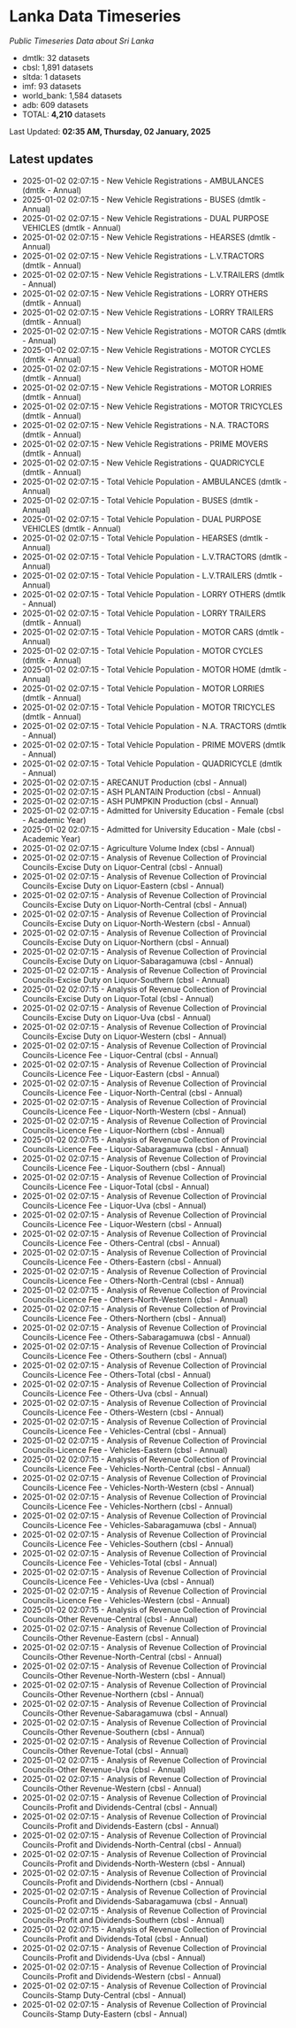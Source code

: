 # Lanka Data Timeseries
*Public Timeseries Data about Sri Lanka*

* dmtlk: 32 datasets
* cbsl: 1,891 datasets
* sltda: 1 datasets
* imf: 93 datasets
* world_bank: 1,584 datasets
* adb: 609 datasets
* TOTAL: **4,210** datasets

Last Updated: **02:35 AM, Thursday, 02 January, 2025**

## Latest updates

* 2025-01-02 02:07:15 - New Vehicle Registrations - AMBULANCES (dmtlk - Annual)
* 2025-01-02 02:07:15 - New Vehicle Registrations - BUSES (dmtlk - Annual)
* 2025-01-02 02:07:15 - New Vehicle Registrations - DUAL PURPOSE VEHICLES (dmtlk - Annual)
* 2025-01-02 02:07:15 - New Vehicle Registrations - HEARSES (dmtlk - Annual)
* 2025-01-02 02:07:15 - New Vehicle Registrations - L.V.TRACTORS (dmtlk - Annual)
* 2025-01-02 02:07:15 - New Vehicle Registrations - L.V.TRAILERS (dmtlk - Annual)
* 2025-01-02 02:07:15 - New Vehicle Registrations - LORRY OTHERS (dmtlk - Annual)
* 2025-01-02 02:07:15 - New Vehicle Registrations - LORRY TRAILERS (dmtlk - Annual)
* 2025-01-02 02:07:15 - New Vehicle Registrations - MOTOR CARS (dmtlk - Annual)
* 2025-01-02 02:07:15 - New Vehicle Registrations - MOTOR CYCLES (dmtlk - Annual)
* 2025-01-02 02:07:15 - New Vehicle Registrations - MOTOR HOME (dmtlk - Annual)
* 2025-01-02 02:07:15 - New Vehicle Registrations - MOTOR LORRIES (dmtlk - Annual)
* 2025-01-02 02:07:15 - New Vehicle Registrations - MOTOR TRICYCLES (dmtlk - Annual)
* 2025-01-02 02:07:15 - New Vehicle Registrations - N.A. TRACTORS (dmtlk - Annual)
* 2025-01-02 02:07:15 - New Vehicle Registrations - PRIME MOVERS (dmtlk - Annual)
* 2025-01-02 02:07:15 - New Vehicle Registrations - QUADRICYCLE (dmtlk - Annual)
* 2025-01-02 02:07:15 - Total Vehicle Population - AMBULANCES (dmtlk - Annual)
* 2025-01-02 02:07:15 - Total Vehicle Population - BUSES (dmtlk - Annual)
* 2025-01-02 02:07:15 - Total Vehicle Population - DUAL PURPOSE VEHICLES (dmtlk - Annual)
* 2025-01-02 02:07:15 - Total Vehicle Population - HEARSES (dmtlk - Annual)
* 2025-01-02 02:07:15 - Total Vehicle Population - L.V.TRACTORS (dmtlk - Annual)
* 2025-01-02 02:07:15 - Total Vehicle Population - L.V.TRAILERS (dmtlk - Annual)
* 2025-01-02 02:07:15 - Total Vehicle Population - LORRY OTHERS (dmtlk - Annual)
* 2025-01-02 02:07:15 - Total Vehicle Population - LORRY TRAILERS (dmtlk - Annual)
* 2025-01-02 02:07:15 - Total Vehicle Population - MOTOR CARS (dmtlk - Annual)
* 2025-01-02 02:07:15 - Total Vehicle Population - MOTOR CYCLES (dmtlk - Annual)
* 2025-01-02 02:07:15 - Total Vehicle Population - MOTOR HOME (dmtlk - Annual)
* 2025-01-02 02:07:15 - Total Vehicle Population - MOTOR LORRIES (dmtlk - Annual)
* 2025-01-02 02:07:15 - Total Vehicle Population - MOTOR TRICYCLES (dmtlk - Annual)
* 2025-01-02 02:07:15 - Total Vehicle Population - N.A. TRACTORS (dmtlk - Annual)
* 2025-01-02 02:07:15 - Total Vehicle Population - PRIME MOVERS (dmtlk - Annual)
* 2025-01-02 02:07:15 - Total Vehicle Population - QUADRICYCLE (dmtlk - Annual)
* 2025-01-02 02:07:15 - ARECANUT Production (cbsl - Annual)
* 2025-01-02 02:07:15 - ASH PLANTAIN Production (cbsl - Annual)
* 2025-01-02 02:07:15 - ASH PUMPKIN Production (cbsl - Annual)
* 2025-01-02 02:07:15 - Admitted for University Education - Female (cbsl - Academic Year)
* 2025-01-02 02:07:15 - Admitted for University Education - Male (cbsl - Academic Year)
* 2025-01-02 02:07:15 - Agriculture Volume Index (cbsl - Annual)
* 2025-01-02 02:07:15 - Analysis of Revenue Collection of Provincial Councils-Excise Duty on Liquor-Central (cbsl - Annual)
* 2025-01-02 02:07:15 - Analysis of Revenue Collection of Provincial Councils-Excise Duty on Liquor-Eastern (cbsl - Annual)
* 2025-01-02 02:07:15 - Analysis of Revenue Collection of Provincial Councils-Excise Duty on Liquor-North-Central (cbsl - Annual)
* 2025-01-02 02:07:15 - Analysis of Revenue Collection of Provincial Councils-Excise Duty on Liquor-North-Western (cbsl - Annual)
* 2025-01-02 02:07:15 - Analysis of Revenue Collection of Provincial Councils-Excise Duty on Liquor-Northern (cbsl - Annual)
* 2025-01-02 02:07:15 - Analysis of Revenue Collection of Provincial Councils-Excise Duty on Liquor-Sabaragamuwa (cbsl - Annual)
* 2025-01-02 02:07:15 - Analysis of Revenue Collection of Provincial Councils-Excise Duty on Liquor-Southern (cbsl - Annual)
* 2025-01-02 02:07:15 - Analysis of Revenue Collection of Provincial Councils-Excise Duty on Liquor-Total (cbsl - Annual)
* 2025-01-02 02:07:15 - Analysis of Revenue Collection of Provincial Councils-Excise Duty on Liquor-Uva (cbsl - Annual)
* 2025-01-02 02:07:15 - Analysis of Revenue Collection of Provincial Councils-Excise Duty on Liquor-Western (cbsl - Annual)
* 2025-01-02 02:07:15 - Analysis of Revenue Collection of Provincial Councils-Licence Fee - Liquor-Central (cbsl - Annual)
* 2025-01-02 02:07:15 - Analysis of Revenue Collection of Provincial Councils-Licence Fee - Liquor-Eastern (cbsl - Annual)
* 2025-01-02 02:07:15 - Analysis of Revenue Collection of Provincial Councils-Licence Fee - Liquor-North-Central (cbsl - Annual)
* 2025-01-02 02:07:15 - Analysis of Revenue Collection of Provincial Councils-Licence Fee - Liquor-North-Western (cbsl - Annual)
* 2025-01-02 02:07:15 - Analysis of Revenue Collection of Provincial Councils-Licence Fee - Liquor-Northern (cbsl - Annual)
* 2025-01-02 02:07:15 - Analysis of Revenue Collection of Provincial Councils-Licence Fee - Liquor-Sabaragamuwa (cbsl - Annual)
* 2025-01-02 02:07:15 - Analysis of Revenue Collection of Provincial Councils-Licence Fee - Liquor-Southern (cbsl - Annual)
* 2025-01-02 02:07:15 - Analysis of Revenue Collection of Provincial Councils-Licence Fee - Liquor-Total (cbsl - Annual)
* 2025-01-02 02:07:15 - Analysis of Revenue Collection of Provincial Councils-Licence Fee - Liquor-Uva (cbsl - Annual)
* 2025-01-02 02:07:15 - Analysis of Revenue Collection of Provincial Councils-Licence Fee - Liquor-Western (cbsl - Annual)
* 2025-01-02 02:07:15 - Analysis of Revenue Collection of Provincial Councils-Licence Fee - Others-Central (cbsl - Annual)
* 2025-01-02 02:07:15 - Analysis of Revenue Collection of Provincial Councils-Licence Fee - Others-Eastern (cbsl - Annual)
* 2025-01-02 02:07:15 - Analysis of Revenue Collection of Provincial Councils-Licence Fee - Others-North-Central (cbsl - Annual)
* 2025-01-02 02:07:15 - Analysis of Revenue Collection of Provincial Councils-Licence Fee - Others-North-Western (cbsl - Annual)
* 2025-01-02 02:07:15 - Analysis of Revenue Collection of Provincial Councils-Licence Fee - Others-Northern (cbsl - Annual)
* 2025-01-02 02:07:15 - Analysis of Revenue Collection of Provincial Councils-Licence Fee - Others-Sabaragamuwa (cbsl - Annual)
* 2025-01-02 02:07:15 - Analysis of Revenue Collection of Provincial Councils-Licence Fee - Others-Southern (cbsl - Annual)
* 2025-01-02 02:07:15 - Analysis of Revenue Collection of Provincial Councils-Licence Fee - Others-Total (cbsl - Annual)
* 2025-01-02 02:07:15 - Analysis of Revenue Collection of Provincial Councils-Licence Fee - Others-Uva (cbsl - Annual)
* 2025-01-02 02:07:15 - Analysis of Revenue Collection of Provincial Councils-Licence Fee - Others-Western (cbsl - Annual)
* 2025-01-02 02:07:15 - Analysis of Revenue Collection of Provincial Councils-Licence Fee - Vehicles-Central (cbsl - Annual)
* 2025-01-02 02:07:15 - Analysis of Revenue Collection of Provincial Councils-Licence Fee - Vehicles-Eastern (cbsl - Annual)
* 2025-01-02 02:07:15 - Analysis of Revenue Collection of Provincial Councils-Licence Fee - Vehicles-North-Central (cbsl - Annual)
* 2025-01-02 02:07:15 - Analysis of Revenue Collection of Provincial Councils-Licence Fee - Vehicles-North-Western (cbsl - Annual)
* 2025-01-02 02:07:15 - Analysis of Revenue Collection of Provincial Councils-Licence Fee - Vehicles-Northern (cbsl - Annual)
* 2025-01-02 02:07:15 - Analysis of Revenue Collection of Provincial Councils-Licence Fee - Vehicles-Sabaragamuwa (cbsl - Annual)
* 2025-01-02 02:07:15 - Analysis of Revenue Collection of Provincial Councils-Licence Fee - Vehicles-Southern (cbsl - Annual)
* 2025-01-02 02:07:15 - Analysis of Revenue Collection of Provincial Councils-Licence Fee - Vehicles-Total (cbsl - Annual)
* 2025-01-02 02:07:15 - Analysis of Revenue Collection of Provincial Councils-Licence Fee - Vehicles-Uva (cbsl - Annual)
* 2025-01-02 02:07:15 - Analysis of Revenue Collection of Provincial Councils-Licence Fee - Vehicles-Western (cbsl - Annual)
* 2025-01-02 02:07:15 - Analysis of Revenue Collection of Provincial Councils-Other Revenue-Central (cbsl - Annual)
* 2025-01-02 02:07:15 - Analysis of Revenue Collection of Provincial Councils-Other Revenue-Eastern (cbsl - Annual)
* 2025-01-02 02:07:15 - Analysis of Revenue Collection of Provincial Councils-Other Revenue-North-Central (cbsl - Annual)
* 2025-01-02 02:07:15 - Analysis of Revenue Collection of Provincial Councils-Other Revenue-North-Western (cbsl - Annual)
* 2025-01-02 02:07:15 - Analysis of Revenue Collection of Provincial Councils-Other Revenue-Northern (cbsl - Annual)
* 2025-01-02 02:07:15 - Analysis of Revenue Collection of Provincial Councils-Other Revenue-Sabaragamuwa (cbsl - Annual)
* 2025-01-02 02:07:15 - Analysis of Revenue Collection of Provincial Councils-Other Revenue-Southern (cbsl - Annual)
* 2025-01-02 02:07:15 - Analysis of Revenue Collection of Provincial Councils-Other Revenue-Total (cbsl - Annual)
* 2025-01-02 02:07:15 - Analysis of Revenue Collection of Provincial Councils-Other Revenue-Uva (cbsl - Annual)
* 2025-01-02 02:07:15 - Analysis of Revenue Collection of Provincial Councils-Other Revenue-Western (cbsl - Annual)
* 2025-01-02 02:07:15 - Analysis of Revenue Collection of Provincial Councils-Profit and Dividends-Central (cbsl - Annual)
* 2025-01-02 02:07:15 - Analysis of Revenue Collection of Provincial Councils-Profit and Dividends-Eastern (cbsl - Annual)
* 2025-01-02 02:07:15 - Analysis of Revenue Collection of Provincial Councils-Profit and Dividends-North-Central (cbsl - Annual)
* 2025-01-02 02:07:15 - Analysis of Revenue Collection of Provincial Councils-Profit and Dividends-North-Western (cbsl - Annual)
* 2025-01-02 02:07:15 - Analysis of Revenue Collection of Provincial Councils-Profit and Dividends-Northern (cbsl - Annual)
* 2025-01-02 02:07:15 - Analysis of Revenue Collection of Provincial Councils-Profit and Dividends-Sabaragamuwa (cbsl - Annual)
* 2025-01-02 02:07:15 - Analysis of Revenue Collection of Provincial Councils-Profit and Dividends-Southern (cbsl - Annual)
* 2025-01-02 02:07:15 - Analysis of Revenue Collection of Provincial Councils-Profit and Dividends-Total (cbsl - Annual)
* 2025-01-02 02:07:15 - Analysis of Revenue Collection of Provincial Councils-Profit and Dividends-Uva (cbsl - Annual)
* 2025-01-02 02:07:15 - Analysis of Revenue Collection of Provincial Councils-Profit and Dividends-Western (cbsl - Annual)
* 2025-01-02 02:07:15 - Analysis of Revenue Collection of Provincial Councils-Stamp Duty-Central (cbsl - Annual)
* 2025-01-02 02:07:15 - Analysis of Revenue Collection of Provincial Councils-Stamp Duty-Eastern (cbsl - Annual)